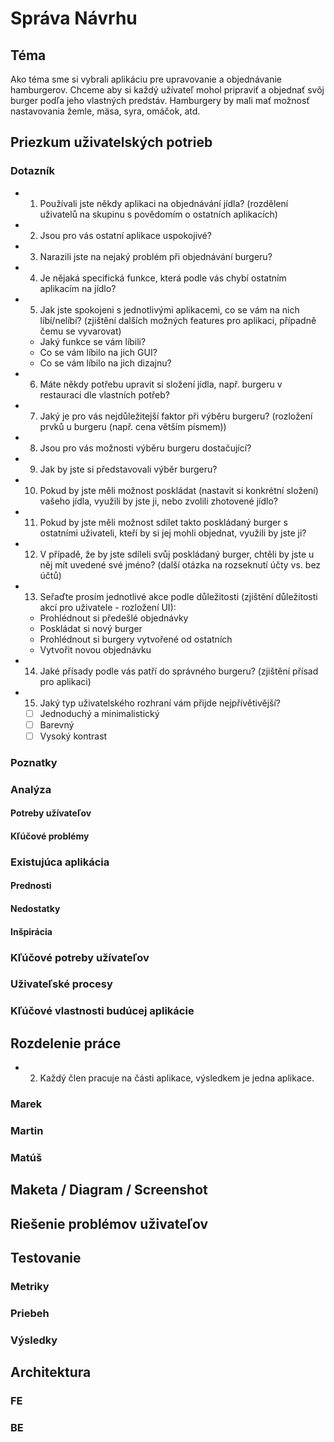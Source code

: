 
# Správa Návrhu

## Téma
Ako téma sme si vybrali aplikáciu pre upravovanie a objednávanie hamburgerov. Chceme aby si každý užívateľ mohol pripraviť a objednať svôj burger podľa jeho vlastných predstáv. Hamburgery by mali mať možnosť nastavovania žemle, mäsa, syra, omáčok, atd.

## Priezkum uživatelských potrieb
### Dotazník
- 1. Používali jste někdy aplikaci na objednávání jídla? (rozdělení uživatelů na skupinu s povědomím o ostatních aplikacích)
- 2. Jsou pro vás ostatní aplikace uspokojivé?
- 3. Narazili jste na nejaký problém při objednávání burgeru?
- 4. Je nějaká specifická funkce, která podle vás chybí ostatním aplikacím na jídlo?
- 5. Jak jste spokojeni s jednotlivými aplikacemi, co se vám na nich líbí/nelíbí? (zjištění dalších možných features pro aplikaci, případně čemu se vyvarovat)
    - Jaký funkce se vám líbili?
    - Co se vám líbilo na jich GUI?
    - Co se vám líbilo na jich dizajnu?
- 6. Máte někdy potřebu upravit si složení jídla, např. burgeru v restauraci dle vlastních potřeb?
- 7. Jaký je pro vás nejdůležitejší faktor při výběru burgeru? (rozložení prvků u burgeru (např. cena větším písmem))
- 8. Jsou pro vás možnosti výběru burgeru dostačující?
- 9. Jak by jste si představovali výběr burgeru?
- 10. Pokud by jste měli možnost poskládat (nastavit si konkrétní složení) vašeho jídla, využili by jste ji, nebo zvolili zhotovené jídlo?
- 11. Pokud by jste měli možnost sdílet takto poskládaný burger s ostatními uživateli, kteří by si jej mohli objednat, využili by jste ji?
- 12. V případě, že by jste sdíleli svůj poskládaný burger, chtěli by jste u něj mít uvedené své jméno? (další otázka na rozseknutí účty vs. bez účtů)
- 13. Seřaďte prosím jednotlivé akce podle důležitosti (zjištění důležitosti akcí pro uživatele - rozložení UI):
    - Prohlédnout si předešlé objednávky
    - Poskládat si nový burger
    - Prohlédnout si burgery vytvořené od ostatních
    - Vytvořit novou objednávku
- 14. Jaké přísady podle vás patří do správného burgeru? (zjištění přísad pro aplikaci)
- 15. Jaký typ uživatelského rozhraní vám přijde nejpřívětivější?
    - [ ] Jednoduchý a minimalistický
    - [ ] Barevný
    - [ ] Vysoký kontrast

### Poznatky
### Analýza
#### Potreby užívateľov
#### Kľúčové problémy

### Existujúca aplikácia
#### Prednosti
#### Nedostatky
#### Inšpirácia

### Kľúčové potreby užívateľov
### Uživateľské procesy
### Kľúčové vlastnosti budúcej aplikácie

## Rozdelenie práce
- 2. Každý člen pracuje na části aplikace, výsledkem je jedna aplikace.
### Marek
### Martin
### Matúš

## Maketa / Diagram / Screenshot
## Riešenie problémov uživateľov

## Testovanie
### Metriky
### Priebeh
### Výsledky

## Architektura
### FE
### BE

